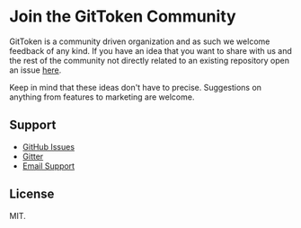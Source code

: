 # Join the GitToken Community

GitToken is a community driven organization and as such we welcome feedback of any kind. If you have an idea that you want to share with us and the rest of the community not directly related to an existing repository open an issue [here](https://github.com/git-token/Members/issues).

Keep in mind that these ideas don't have to precise. Suggestions on anything from features to marketing are welcome.

## Support

* [GitHub Issues](https://github.com/GitToken/community/issues)
* [Gitter](https://gitter.im/git-token/Lobby)
* [Email Support](mailto:scott.moore@gittoken.io)

## License

MIT.
